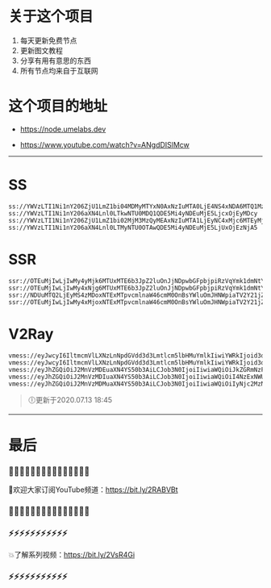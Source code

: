 # 关于这个项目
1. 每天更新免费节点
2. 更新图文教程
3. 分享有用有意思的东西
4. 所有节点均来自于互联网

# 这个项目的地址

* https://node.umelabs.dev

* https://www.youtube.com/watch?v=ANgdDISlMcw

---

# SS

```http
ss://YWVzLTI1Ni1nY206ZjU1LmZ1bi04MDMyMTYxN0AxNzIuMTA0LjE4NS4xNDA6MTQ1Mzk=
ss://YWVzLTI1Ni1nY206aXN4Lnl0LTkwNTU0MDQ1QDE5Mi4yNDEuMjE5LjcxOjEyMDcy
ss://YWVzLTI1Ni1nY206ZjU1LmZ1bi02MjM3MzQyMEAxNzIuMTA1LjEyNC4xMjc6MTEyMjI=
ss://YWVzLTI1Ni1nY206aXN4Lnl0LTMyNTU0OTAwQDE5Mi4yNDEuMjE5LjUxOjEzNjA5
```

# SSR

```http
ssr://OTEuMjIwLjIwMy4yMjk6MTUxMTE6b3JpZ2luOnJjNDpwbGFpbjpiRzVqYmk1dmNtY2dPR3Q1Lz9vYmZzcGFyYW09JnJlbWFya3M9NXJTYjVwMko1NS0yUVEmZ3JvdXA9VEc1amJpNXZjbWM
ssr://OTEuMjIwLjIwMy4xNjg6MTUxMTE6b3JpZ2luOnJjNDpwbGFpbjpiRzVqYmk1dmNtY2dPR3Q1Lz9vYmZzcGFyYW09JnJlbWFya3M9NXJTYjVwMko1NS0yUWcmZ3JvdXA9VEc1amJpNXZjbWM
ssr://NDUuMTQ2LjEyMS4zMDoxNTExMTpvcmlnaW46cmM0OnBsYWluOmJHNWpiaTV2Y21jZ09HdDUvP29iZnNwYXJhbT0mcmVtYXJrcz01clNiNXAySjU1LTJRdyZncm91cD1URzVqYmk1dmNtYw
ssr://OTEuMjIwLjIwMy4xMjoxNTExMTpvcmlnaW46cmM0OnBsYWluOmJHNWpiaTV2Y21jZ09HdDUvP29iZnNwYXJhbT0mcmVtYXJrcz01clNiNXAySjU1LTJSQSZncm91cD1URzVqYmk1dmNtYw
```

# V2Ray

```http
vmess://eyJwcyI6IltmcmVlLXNzLnNpdGVdd3d3Lmtlcm5lbHMuYmlkIiwiYWRkIjoid3d3Lmtlcm5lbHMuYmlkIiwicG9ydCI6IjQ0MyIsImlkIjoiYTkwZjZlYjctZTZhOS03ZjNmLWQyMGEtZGYyZjNjZWUzOTMzIiwiYWlkIjoiMCIsIm5ldCI6IndzIiwidHlwZSI6Im5vbmUiLCJob3N0IjoiL3dzIiwidGxzIjoidGxzIn0=
vmess://eyJwcyI6IltmcmVlLXNzLnNpdGVdd3d3Lmtlcm5lbHMuYmlkIiwiYWRkIjoid3d3Lmtlcm5lbHMuYmlkIiwicG9ydCI6IjgwIiwiaWQiOiJjMjc4MjkzOS05MjNmLWFhOWItZjE0Ni01MzA5ZjQ2NjQzNjYiLCJhaWQiOiIwIiwibmV0Ijoid3MiLCJ0eXBlIjoibm9uZSIsImhvc3QiOiIvd3MiLCJ0bHMiOiJub25lIn0=
vmess://eyJhZGQiOiJ2MnVzMDEuaXN4YS50b3AiLCJob3N0IjoiIiwiaWQiOiJkZGRmNzFiOS02MmZmLTQ2YzEtODMyMC1hNmM0MGQ4YTZhOTciLCJuZXQiOiJ3cyIsInBhdGgiOiJcL3JheSIsInBvcnQiOiI0NDMiLCJwcyI6ImlzeC55dC0wMSIsInRscyI6InRscyIsInYiOjIsImFpZCI6MCwidHlwZSI6Im5vbmUifQo=
vmess://eyJhZGQiOiJ2MnVzMDIuaXN4YS50b3AiLCJob3N0IjoiIiwiaWQiOiI4NzExNWU3MC00YzkyLTQ4NGYtOGE2Zi01MTE2ZmY4NDk2ZDMiLCJuZXQiOiJ3cyIsInBhdGgiOiJcL3JheSIsInBvcnQiOiI0NDMiLCJwcyI6ImlzeC55dC0wMiIsInRscyI6InRscyIsInYiOjIsImFpZCI6MCwidHlwZSI6Im5vbmUifQo=
vmess://eyJhZGQiOiJ2MnVzMDMuaXN4YS50b3AiLCJob3N0IjoiIiwiaWQiOiIyNjc2MzNiMi0yNDBhLTQ1OGItYTE4NC05YTU2NzY2MWFiZDkiLCJuZXQiOiJ3cyIsInBhdGgiOiJcL3JheSIsInBvcnQiOiI0NDMiLCJwcyI6ImlzeC55dC0wMyIsInRscyI6InRscyIsInYiOjIsImFpZCI6MCwidHlwZSI6Im5vbmUifQo=
```



> 🕕更新于2020.07.13 18:45

---

# 最后
### 🌸🌸🌸🌸🌸🌸🌸🌸🌸🌸🌸🌸🌸🌸🌸

👏欢迎大家订阅YouTube频道：https://bit.ly/2RABVBt

### 🌸🌸🌸🌸🌸🌸🌸🌸🌸🌸🌸🌸🌸🌸🌸



### ⚡️⚡️⚡️⚡️⚡️⚡️⚡️⚡️⚡️⚡️⚡️

💥了解系列视频：https://bit.ly/2VsR4Gi

### ⚡️⚡️⚡️⚡️⚡️⚡️⚡️⚡️⚡️⚡️⚡️